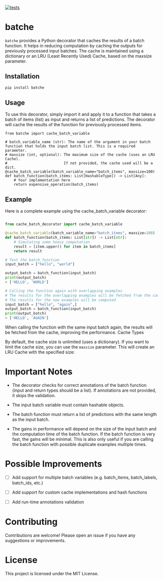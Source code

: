 

[![tests](https://github.com/gautierdag/batche/actions/workflows/test.yml/badge.svg)](https://github.com/gautierdag/batche/actions/workflows/test.yml)

# batche

`batche` provides a Python decorator that caches the results of a batch function. It helps in reducing computation by caching the outputs for previously processed input batches. The cache is maintained using a dictionary or an LRU (Least Recently Used) Cache, based on the maxsize parameter.

## Installation

```bash
pip install batche
```

## Usage

To use this decorator, simply import it and apply it to a function that takes a batch of items (list) as input and returns a list of predictions. The decorator will cache the results of the function for previously processed items.

```python:
from batche import cache_batch_variable

# batch_variable_name (str): The name of the argument in your batch function that holds the input batch list. This is a required parameter.
# maxsize (int, optional): The maximum size of the cache (uses an LRU Cache).
#                          If not provided, the cache used will be a dict.
@cache_batch_variable(batch_variable_name="batch_items", maxsize=100)
def batch_function(batch_items: List[HashableType]) -> List[Any]:
    # Your implementation here
    return expensive_operation(batch_items)
```


## Example

Here is a complete example using the cache_batch_variable decorator:

```python

from cache_batch_decorator import cache_batch_variable

@cache_batch_variable(batch_variable_name="batch_items", maxsize=100)
def batch_function(batch_items: List[str]) -> List[str]:
    # Simulating some heavy computation
    result = [item.upper() for item in batch_items]
    return result

# Test the batch_function
input_batch = ["hello", "world"]

output_batch = batch_function(input_batch)
print(output_batch)
> ['HELLO', 'WORLD']

# Calling the function again with overlapping examples
# The results for the overlapping examples will be fetched from the cache
# The results for the new examples will be computed
input_batch = ["hello", "again",]
output_batch = batch_function(input_batch)
print(output_batch)
> ['HELLO', 'AGAIN']

```

When calling the function with the same input batch again, the results will be fetched from the cache, improving the performance.
Cache Types

By default, the cache size is unlimited (uses a dictionary). If you want to limit the cache size, you can use the `maxsize` parameter. This will create an LRU Cache with the specified size:


# Important Notes

- The decorator checks for correct annotations of the batch function (input and return types should be a list). If annotations are not provided, it skips the validation.

- The input batch variable must contain hashable objects.

- The batch function must return a list of predictions with the same length as the input batch.

- The gains in performance will depend on the size of the input batch and the computation time of the batch function. If the batch function is very fast, the gains will be minimal. This is also only useful if you are calling the batch function with possible duplicate examples multiple times.


# Possible Improvements

- [ ] Add support for multiple batch variables (e.g. batch_items, batch_labels, batch_ids, etc.)
- [ ] Add support for custom cache implementations and hash functions
- [ ] Add run-time annotations validation


# Contributing

Contributions are welcome! Please open an issue if you have any suggestions or improvements.

# License

This project is licensed under the MIT License.
